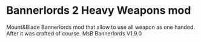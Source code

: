 # Bannerlords 2 Heavy Weapons mod
Mount&amp;Blade Bannerlords mod that allow to use all weapon as one handed. After it was crafted of course.
MsB Bannerlords V1.9.0